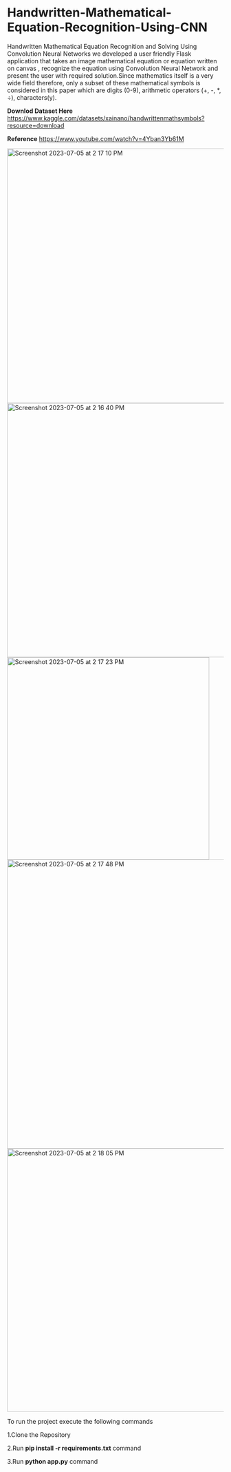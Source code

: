 # Handwritten-Mathematical-Equation-Recognition-Using-CNN



Handwritten Mathematical Equation Recognition and Solving Using Convolution Neural Networks
we developed a user friendly Flask application that takes an image mathematical equation or equation written on canvas , recognize the equation using Convolution Neural Network and present the user with required solution.Since mathematics itself is a very wide field therefore, only a subset of these mathematical symbols is considered in this paper which are digits (0-9), arithmetic operators (+, -, *, ÷), characters(y).

**Downlod Dataset Here**
https://www.kaggle.com/datasets/xainano/handwrittenmathsymbols?resource=download

**Reference**
https://www.youtube.com/watch?v=4Yban3Yb61M

<img width="592" alt="Screenshot 2023-07-05 at 2 17 10 PM" src="https://github.com/nalliboinaramya/Handwritten-Mathematical-Equation-Recognition-Using-CNN/assets/107070879/0b4ae423-4ad6-40c1-a55d-fbcbe67f77b0">
<img width="591" alt="Screenshot 2023-07-05 at 2 16 40 PM" src="https://github.com/nalliboinaramya/Handwritten-Mathematical-Equation-Recognition-Using-CNN/assets/107070879/f1aec5c0-d5c4-4053-be0b-a52858c8865f">

<img width="470" alt="Screenshot 2023-07-05 at 2 17 23 PM" src="https://github.com/nalliboinaramya/Handwritten-Mathematical-Equation-Recognition-Using-CNN/assets/107070879/c7f70832-7296-4174-b6c1-d407a4c670fa">
<img width="672" alt="Screenshot 2023-07-05 at 2 17 48 PM" src="https://github.com/nalliboinaramya/Handwritten-Mathematical-Equation-Recognition-Using-CNN/assets/107070879/da1394d2-6e1e-43de-9933-bcd90633d717">

<img width="612" alt="Screenshot 2023-07-05 at 2 18 05 PM" src="https://github.com/nalliboinaramya/Handwritten-Mathematical-Equation-Recognition-Using-CNN/assets/107070879/11b5c513-add3-4b33-8c7f-ed9c5ed0f43e">

To run the project execute the following commands

1.Clone the Repository 

2.Run **pip install -r requirements.txt** command 

3.Run **python app.py** command 
